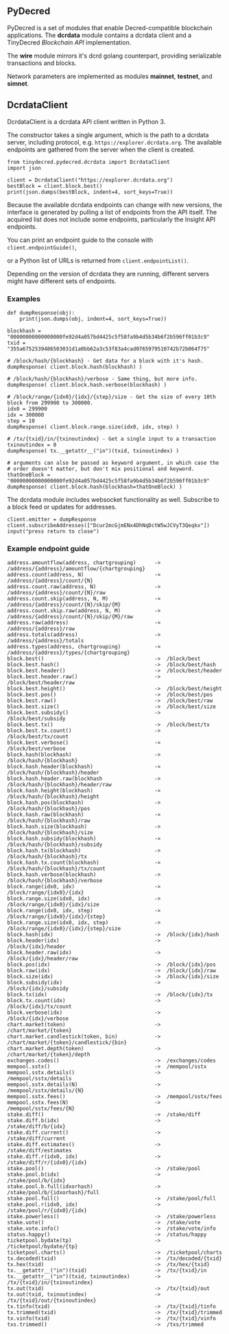 ## PyDecred

PyDecred is a set of modules that enable Decred-compatible blockchain
applications. The **dcrdata** module contains a dcrdata client and a TinyDecred
*Blockchain API* implementation.

The **wire** module mirrors it's dcrd golang counterpart, providing serializable
transactions and blocks.

Network parameters are implemented as modules **mainnet**, **testnet**, and
**simnet**.

## DcrdataClient

DcrdataClient is a dcrdata API client written in Python 3.

The constructor takes a single argument, which is the path to a dcrdata server, including
protocol, e.g. `https://explorer.dcrdata.org`. The available endpoints are gathered from
the server when the client is created.

```
from tinydecred.pydecred.dcrdata import DcrdataClient
import json

client = DcrdataClient("https://explorer.dcrdata.org")
bestBlock = client.block.best()
print(json.dumps(bestBlock, indent=4, sort_keys=True))
```

Because the available dcrdata endpoints can change with new versions, the
interface is generated by pulling a list of endpoints from the API itself.
The acquired list does not include some endpoints, particularly the Insight API
endpoints.

You can print an endpoint guide to the console with  `client.endpointGuide()`,

or a Python list of URLs is returned from `client.endpointList()`.

Depending on the version of dcrdata they are running, different servers might have different sets of endpoints.

### Examples

```
def dumpResponse(obj):
    print(json.dumps(obj, indent=4, sort_keys=True))

blockhash = "00000000000000000fe92d4a057bd4425c5f58fa9b4d5b34b6f2b596ff01b3c9"
txid = "355a6752539486503031d1a0bb62a3c53f83a4cad0765979510742b72b064f75"

# /block/hash/{blockhash} - Get data for a block with it's hash.
dumpResponse( client.block.hash(blockhash) )

# /block/hash/{blockhash}/verbose - Same thing, but more info.
dumpResponse( client.block.hash.verbose(blockhash) )

# /block/range/{idx0}/{idx}/{step}/size - Get the size of every 10th block from 299900 to 300000.
idx0 = 299900
idx = 300000
step = 10
dumpResponse( client.block.range.size(idx0, idx, step) )

# /tx/{txid}/in/{txinoutindex} - Get a single input to a transaction
txinoutindex = 0
dumpResponse( tx.__getattr__("in")(txid, txinoutindex) )

# arguments can also be passed as keyword argument, in which case the
# order doesn't matter, but don't mix positional and keyword.
thatOneBlock = "00000000000000000fe92d4a057bd4425c5f58fa9b4d5b34b6f2b596ff01b3c9"
dumpResponse( client.block.hash(blockhash=thatOneBlock) )
```

The dcrdata module includes websocket functionality as well. Subscribe to a
block feed or updates for addresses.

```
client.emitter = dumpResponse
client.subscribeAddresses(["Dcur2mcGjmENx4DhNqDctW5wJCVyT3Qeqkx"])
input("press return to close")
```

### Example endpoint guide
```
address.amountflow(address, chartgrouping)      ->  /address/{address}/amountflow/{chartgrouping}
address.count(address, N)                       ->  /address/{address}/count/{N}
address.count.raw(address, N)                   ->  /address/{address}/count/{N}/raw
address.count.skip(address, N, M)               ->  /address/{address}/count/{N}/skip/{M}
address.count.skip.raw(address, N, M)           ->  /address/{address}/count/{N}/skip/{M}/raw
address.raw(address)                            ->  /address/{address}/raw
address.totals(address)                         ->  /address/{address}/totals
address.types(address, chartgrouping)           ->  /address/{address}/types/{chartgrouping}
block.best()                                    ->  /block/best
block.best.hash()                               ->  /block/best/hash
block.best.header()                             ->  /block/best/header
block.best.header.raw()                         ->  /block/best/header/raw
block.best.height()                             ->  /block/best/height
block.best.pos()                                ->  /block/best/pos
block.best.raw()                                ->  /block/best/raw
block.best.size()                               ->  /block/best/size
block.best.subsidy()                            ->  /block/best/subsidy
block.best.tx()                                 ->  /block/best/tx
block.best.tx.count()                           ->  /block/best/tx/count
block.best.verbose()                            ->  /block/best/verbose
block.hash(blockhash)                           ->  /block/hash/{blockhash}
block.hash.header(blockhash)                    ->  /block/hash/{blockhash}/header
block.hash.header.raw(blockhash                 ->  /block/hash/{blockhash}/header/raw
block.hash.height(blockhash)                    ->  /block/hash/{blockhash}/height
block.hash.pos(blockhash)                       ->  /block/hash/{blockhash}/pos
block.hash.raw(blockhash)                       ->  /block/hash/{blockhash}/raw
block.hash.size(blockhash)                      ->  /block/hash/{blockhash}/size
block.hash.subsidy(blockhash)                   ->  /block/hash/{blockhash}/subsidy
block.hash.tx(blockhash)                        ->  /block/hash/{blockhash}/tx
block.hash.tx.count(blockhash)                  ->  /block/hash/{blockhash}/tx/count
block.hash.verbose(blockhash)                   ->  /block/hash/{blockhash}/verbose
block.range(idx0, idx)                          ->  /block/range/{idx0}/{idx}
block.range.size(idx0, idx)                     ->  /block/range/{idx0}/{idx}/size
block.range(idx0, idx, step)                    ->  /block/range/{idx0}/{idx}/{step}
block.range.size(idx0, idx, step)               ->  /block/range/{idx0}/{idx}/{step}/size
block.hash(idx)                                 ->  /block/{idx}/hash
block.header(idx)                               ->  /block/{idx}/header
block.header.raw(idx)                           ->  /block/{idx}/header/raw
block.pos(idx)                                  ->  /block/{idx}/pos
block.raw(idx)                                  ->  /block/{idx}/raw
block.size(idx)                                 ->  /block/{idx}/size
block.subsidy(idx)                              ->  /block/{idx}/subsidy
block.tx(idx)                                   ->  /block/{idx}/tx
block.tx.count(idx)                             ->  /block/{idx}/tx/count
block.verbose(idx)                              ->  /block/{idx}/verbose
chart.market(token)                             ->  /chart/market/{token}
chart.market.candlestick(token, bin)            ->  /chart/market/{token}/candlestick/{bin}
chart.market.depth(token)                       ->  /chart/market/{token}/depth
exchanges.codes()                               ->  /exchanges/codes
mempool.sstx()                                  ->  /mempool/sstx
mempool.sstx.details()                          ->  /mempool/sstx/details
mempool.sstx.details(N)                         ->  /mempool/sstx/details/{N}
mempool.sstx.fees()                             ->  /mempool/sstx/fees
mempool.sstx.fees(N)                            ->  /mempool/sstx/fees/{N}
stake.diff()                                    ->  /stake/diff
stake.diff.b(idx)                               ->  /stake/diff/b/{idx}
stake.diff.current()                            ->  /stake/diff/current
stake.diff.estimates()                          ->  /stake/diff/estimates
stake.diff.r(idx0, idx)                         ->  /stake/diff/r/{idx0}/{idx}
stake.pool()                                    ->  /stake/pool
stake.pool.b(idx)                               ->  /stake/pool/b/{idx}
stake.pool.b.full(idxorhash)                    ->  /stake/pool/b/{idxorhash}/full
stake.pool.full()                               ->  /stake/pool/full
stake.pool.r(idx0, idx)                         ->  /stake/pool/r/{idx0}/{idx}
stake.powerless()                               ->  /stake/powerless
stake.vote()                                    ->  /stake/vote
stake.vote.info()                               ->  /stake/vote/info
status.happy()                                  ->  /status/happy
ticketpool.bydate(tp)                           ->  /ticketpool/bydate/{tp}
ticketpool.charts()                             ->  /ticketpool/charts
tx.decoded(txid)                                ->  /tx/decoded/{txid}
tx.hex(txid)                                    ->  /tx/hex/{txid}
tx.__getattr__("in")(txid)                      ->  /tx/{txid}/in
tx.__getattr__("in")(txid, txinoutindex)        ->  /tx/{txid}/in/{txinoutindex}
tx.out(txid)                                    ->  /tx/{txid}/out
tx.out(txid, txinoutindex)                      ->  /tx/{txid}/out/{txinoutindex}
tx.tinfo(txid)                                  ->  /tx/{txid}/tinfo
tx.trimmed(txid)                                ->  /tx/{txid}/trimmed
tx.vinfo(txid)                                  ->  /tx/{txid}/vinfo
txs.trimmed()                                   ->  /txs/trimmed
```
